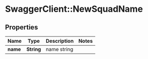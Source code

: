 # SwaggerClient::NewSquadName

## Properties
Name | Type | Description | Notes
------------ | ------------- | ------------- | -------------
**name** | **String** | name string | 


